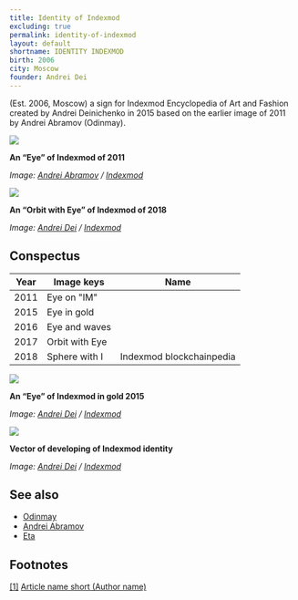 ```yaml
---
title: Identity of Indexmod
excluding: true
permalink: identity-of-indexmod
layout: default
shortname: IDENTITY INDEXMOD
birth: 2006
city: Moscow
founder: Andrei Dei
---
```


(Est. 2006, Moscow) a sign for Indexmod Encyclopedia of Art and Fashion created by Andrei Deinichenko in 2015 based on the earlier image of 2011 by Andrei Abramov (Odinmay).

![](/images/indexmod-2011.png)

**An “Eye” of Indexmod of 2011**

*Image: [Andrei Abramov](abramov-andrei) / [Indexmod](indexmod)*

![](/encyclopedia/images/eye-2018.png)

**An “Orbit with Eye” of Indexmod of 2018**

*Image: [Andrei Dei](dei-andrei) / [Indexmod](indexmod)*

## Conspectus

|Year|Image keys|Name|
|-|-|-|
|2011|Eye on "IM"||
|2015|Eye in gold||
|2016|Eye and waves||
|2017|Orbit with Eye||
|2018|Sphere with I|Indexmod blockchainpedia|

![](/images/eye-gold.png)

**An “Eye” of Indexmod  in gold 2015**

*Image: [Andrei Dei](dei-andrei) / [Indexmod](indexmod)*

![](/images/vector.jpg)

**Vector of developing of Indexmod identity**

*Image: [Andrei Dei](dei-andrei) / [Indexmod](indexmod)*

## See also

+ [Odinmay](odinmay)
+ [Andrei Abramov](abramov-Andrei)
+ [Eta](eta)

## Footnotes

[[1]](#a1) <span id="f1"></span> [Article name short (Author name)](http://example.net/article)

